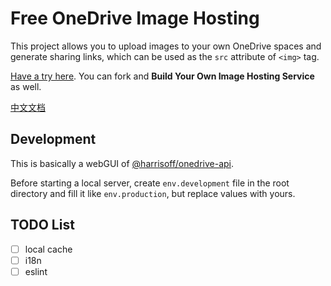 # Free OneDrive Image Hosting

This project allows you to upload images to your own OneDrive spaces and generate sharing links, which can be used as the `src` attribute of `<img>` tag.

[Have a try here](https://harrisoff.github.io/onedrive.html). You can fork and **Build Your Own Image Hosting Service** as well.

[中文文档](./README.zh-cn.md)

## Development

This is basically a webGUI of [@harrisoff/onedrive-api](https://github.com/harrisoff/onedrive-api).

Before starting a local server, create `env.development` file in the root directory and fill it like `env.production`, but replace values with yours.

## TODO List

- [ ] local cache
- [ ] i18n
- [ ] eslint
